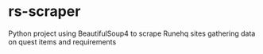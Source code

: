 # rs-scraper
Python project using BeautifulSoup4 to scrape Runehq sites gathering data on quest items and requirements
